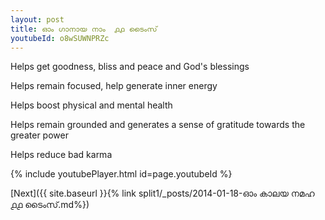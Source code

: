 ```yaml
---
layout: post
title: ഓം ഗാനായ നാം  ൧൧ ടൈംസ്
youtubeId: o8wSUWNPRZc
---
```

 
 
Helps get goodness, bliss and peace and God's blessings
 
Helps remain focused, help generate inner energy 
 
Helps boost physical and mental health 
 
Helps remain grounded and generates a sense of gratitude towards the greater power 
 
Helps reduce bad karma
 
 
 
 


{% include youtubePlayer.html id=page.youtubeId %}
 
[Next]({{ site.baseurl }}{% link  split1/_posts/2014-01-18-ഓം കാലയ നമഹ ൧൧ ടൈംസ്.md%})
 

